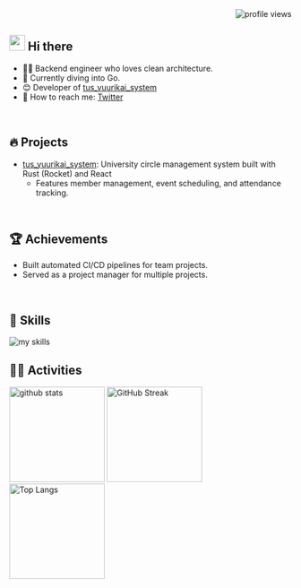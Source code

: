 <div align="right">
  <img src="https://komarev.com/ghpvc/?username=Dot-P" alt="profile views" />
</div>

## <img src="https://media.giphy.com/media/hvRJCLFzcasrR4ia7z/giphy.gif" width="28"> Hi there

- 🧑‍💻 Backend engineer who loves clean architecture.
- 🌱 Currently diving into Go.
- 😊 Developer of [tus_yuurikai_system](https://github.com/Lit-innosence/tus_yuurikai_system)
- 📱 How to reach me: [Twitter](https://x.com/DotP_engineer)
<br>

## 🔥 Projects
- [tus_yuurikai_system](https://github.com/Lit-innosence/tus_yuurikai_system): University circle management system built with Rust (Rocket) and React
  - Features member management, event scheduling, and attendance tracking.
<br>

## 🏆 Achievements
- Built automated CI/CD pipelines for team projects.
- Served as a project manager for multiple projects.
<br>

## 🌱 Skills
<img alt="my skills" src="https://skillicons.dev/icons?theme=dark&perline=7&i=html,css,js,ts,react,nextjs,c,cpp,python,fastapi,flask,go,rust,dart,docker,aws" />
<br>

## 🏃‍♀️ Activities
<div align="left">
  <img alt="github stats" height="170px" src="https://github-readme-stats.vercel.app/api?username=Dot-P&theme=vue-dark&layout=compact" />
  <img alt="GitHub Streak" height="170px" src="https://streak-stats.demolab.com?user=Dot-P&theme=vue-dark&hide_border=true" />
  <img alt="Top Langs" height="170px" src="https://github-readme-stats.vercel.app/api/top-langs/?username=Dot-P&theme=vue-dark&layout=compact" />
</div>
